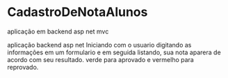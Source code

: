 # CadastroDeNotaAlunos
 aplicação em backend asp net mvc 
 
aplicação backend asp net
Iniciando com o usuario digitando as informações em um formulario 
e em seguida listando,
sua nota aparera de acordo com seu resultado.
verde para aprovado e vermelho para reprovado.


